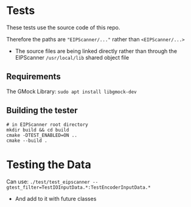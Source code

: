 # Tests

These tests use the source code of this repo.

Therefore the paths are `"EIPScanner/..."` rather than `<EIPScanner/...>`
* The source files are being linked directly rather than through the EIPScanner `/usr/local/lib` shared object file 


## Requirements

The GMock Library: `sudo apt install libgmock-dev`

## Building the tester

```shell
# in EIPScanner root directory
mkdir build && cd build
cmake -DTEST_ENABLED=ON ..
cmake --build .
```

# Testing the Data 

Can use: `./test/test_eipscanner --gtest_filter=TestIOInputData.*:TestEncoderInputData.*`
* And add to it with future classes